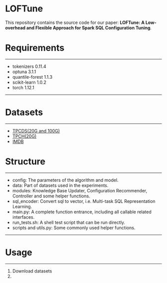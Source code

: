 # LOFTune

This repository contains the source code for our paper: **LOFTune: A Low-overhead and Flexible Approach for Spark SQL Configuration Tuning**.

# Requirements
***
- tokenizers 0.11.4
- optuna 3.1.1
- quantile-forest 1.1.3
- scikit-learn 1.0.2
- torch 1.12.1
***

# Datasets
***
- [TPCDS(20G and 100G)](https://www.tpc.org/tpcds/)
- [TPCH(20G)](https://www.tpc.org/tpch/)
- [IMDB](http://homepages.cwi.nl/~boncz/job/imdb.tgz)

# Structure
***
- config: The parameters of the algorithm and model.
- data: Part of datasets used in the experiments.
- modules: Knowledge Base Updater, Configuration Recommender, Controller and some helper functions.
- sql_encoder: Convert sql to vector, i.e. Multi-task SQL Representation Learning.
- main.py: A complete function entrance, including all callable related interfaces.
- run_tests.sh: A shell test script that can be run directly.
- scripts and utils.py: Some commonly used helper functions.
***

# Usage
***
1. Download datasets
2. 